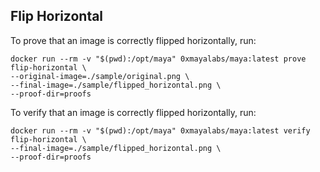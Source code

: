 ## Flip Horizontal

To prove that an image is correctly flipped horizontally, run:
```shell
docker run --rm -v "$(pwd):/opt/maya" 0xmayalabs/maya:latest prove flip-horizontal \
--original-image=./sample/original.png \
--final-image=./sample/flipped_horizontal.png \
--proof-dir=proofs
```

To verify that an image is correctly flipped horizontally, run:
```shell
docker run --rm -v "$(pwd):/opt/maya" 0xmayalabs/maya:latest verify flip-horizontal \
--final-image=./sample/flipped_horizontal.png \
--proof-dir=proofs
```